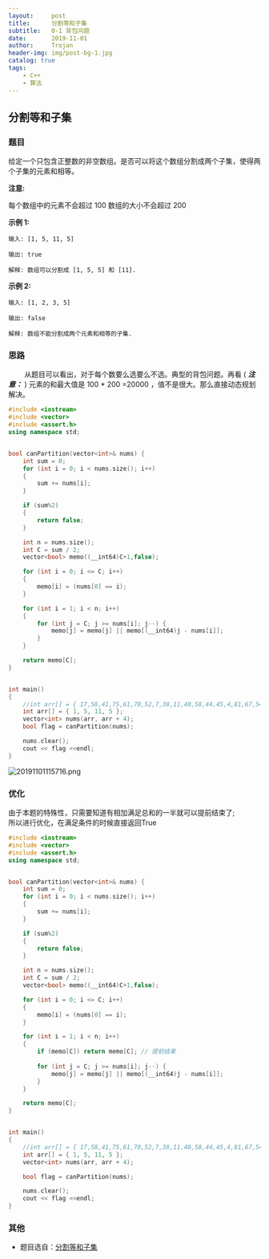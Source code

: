 ```yaml
---
layout:     post
title:      分割等和子集
subtitle:   0-1 背包问题
date:       2019-11-01
author:     Trojan
header-img: img/post-bg-1.jpg
catalog: true
tags:
    - C++
    - 算法
---
```

## 分割等和子集


### 题目
给定一个只包含正整数的非空数组。是否可以将这个数组分割成两个子集，使得两个子集的元素和相等。

**注意:**

每个数组中的元素不会超过 100
数组的大小不会超过 200

**示例 1:** 

```
输入: [1, 5, 11, 5]

输出: true

解释: 数组可以分割成 [1, 5, 5] 和 [11].
```

**示例 2:**   

```
输入: [1, 2, 3, 5]

输出: false

解释: 数组不能分割成两个元素和相等的子集.
```

### 思路
&emsp;&emsp; 从题目可以看出，对于每个数要么选要么不选。典型的背包问题。再看 ( ***注意：*** ) 元素的和最大值是 100 * 200 =20000 ，值不是很大。那么直接动态规划解决。

```C++
#include <iostream>
#include <vector>
#include <assert.h>
using namespace std;


bool canPartition(vector<int>& nums) {
	int sum = 0;
	for (int i = 0; i < nums.size(); i++)
	{
		sum += nums[i];	
	}

	if (sum%2)
	{
		return false;
	}

	int n = nums.size();
	int C = sum / 2;
	vector<bool> memo((__int64)C+1,false);

	for (int i = 0; i <= C; i++)
	{
		memo[i] = (nums[0] == i);
	}

	for (int i = 1; i < n; i++)
	{
		for (int j = C; j >= nums[i]; j--) {
			memo[j] = memo[j] || memo[(__int64)j - nums[i]];
		}
	}

	return memo[C];
}


int main()
{
	//int arr[] = { 17,58,41,75,61,70,52,7,38,11,40,58,44,45,4,81,67,54,79,80,15,3,14,16,9,66,69,41,72,37,28,3,33,90,56,12,72,49,35,22,49,27,49,82,41,77,100,82,18,95,24,51,37,2,34,82,70,53,73,32,90,98,81,22,73,76,79,40,27,62,45,96,36,15,63,28,54,88,63,37,58,9,62,98,93,72,99,53,91,29,61,31,11,42,20,35,50,68,10,86 };
	int arr[] = { 1, 5, 11, 5 };
	vector<int> nums(arr, arr + 4);
	bool flag = canPartition(nums);

	nums.clear();
	cout << flag <<endl;
}
```

![20191101115716.png](http://images.oulongxing.com//blog/20191101115716.png)

### 优化

由于本题的特殊性，只需要知道有相加满足总和的一半就可以提前结束了;   
所以进行优化，在满足条件的时候直接返回True

```C++
#include <iostream>
#include <vector>
#include <assert.h>
using namespace std;


bool canPartition(vector<int>& nums) {
	int sum = 0;
	for (int i = 0; i < nums.size(); i++)
	{
		sum += nums[i];	
	}

	if (sum%2)
	{
		return false;
	}

	int n = nums.size();
	int C = sum / 2;
	vector<bool> memo((__int64)C+1,false);

	for (int i = 0; i <= C; i++)
	{
		memo[i] = (nums[0] == i);
	}

	for (int i = 1; i < n; i++)
	{
		if (memo[C]) return memo[C]; // 提前结束
		
		for (int j = C; j >= nums[i]; j--) {
			memo[j] = memo[j] || memo[(__int64)j - nums[i]];
		}
	}

	return memo[C];
}


int main()
{
	//int arr[] = { 17,58,41,75,61,70,52,7,38,11,40,58,44,45,4,81,67,54,79,80,15,3,14,16,9,66,69,41,72,37,28,3,33,90,56,12,72,49,35,22,49,27,49,82,41,77,100,82,18,95,24,51,37,2,34,82,70,53,73,32,90,98,81,22,73,76,79,40,27,62,45,96,36,15,63,28,54,88,63,37,58,9,62,98,93,72,99,53,91,29,61,31,11,42,20,35,50,68,10,86 };
	int arr[] = { 1, 5, 11, 5 };
	vector<int> nums(arr, arr + 4);

	bool flag = canPartition(nums);

	nums.clear();
	cout << flag <<endl;
}
```


### 其他
- 题目选自：[分割等和子集](https://leetcode-cn.com/problems/partition-equal-subset-sum/)


